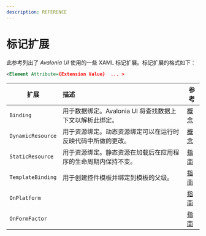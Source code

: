 ```yaml
---
description: REFERENCE
---
```


# 标记扩展

此参考列出了 _Avalonia UI_ 使用的一些 XAML 标记扩展。标记扩展的格式如下：

```xml
<Element Attribute={Extension Value}  ... >
```

| 扩展                | 描述                                 | 参考                                             |
|-------------------|:-----------------------------------|------------------------------------------------|
| `Binding`         | 用于数据绑定。Avalonia UI 将查找数据上下文以解析此绑定。 | [概念](../basics/data/data-binding)              |
| `DynamicResource` | 用于资源绑定。动态资源绑定可以在运行时反映代码中所做的更改。     | [概念](../basics/data/data-binding)              |
| `StaticResource`  | 用于资源绑定。静态资源在加载后在应用程序的生命周期内保持不变。    | [指南](../guides/styles-and-resources/resources) |
| `TemplateBinding` | 用于创建控件模板并绑定到模板的父级。                 | [指南](../guides/styles-and-resources/resources) |
| `OnPlatform`  |  | [指南](../guides/platform/platform-specific-code/xaml)   |
| `OnFormFactor`  |  | [指南](../guides/platform/platform-specific-code/xaml)   |
